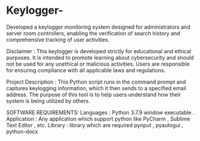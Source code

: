 # Keylogger-
Developed a keylogger monitoring system designed for administrators and server room controllers, enabling the verification of search history and comprehensive tracking of user activities.

Disclaimer :
This keylogger is developed strictly for educational and ethical purposes. It is intended to promote learning about cybersecurity and should not be used for any unethical or malicious activities. Users are responsible for ensuring compliance with all applicable laws and regulations.

Project Description :
This Python script runs in the command prompt and captures keylogging information, which it then sends to a specified email address. The purpose of this tool is to help users understand how their system is being utilized by others.

SOFTWARE REQUIREMENTS: 
Languages : Python 3.7.9 window executable . 
Application : Any application which support python like PyCharm ,  Sublime Text Editor , etc.
Library : library which are required pynput , pyautogui , python-docx
